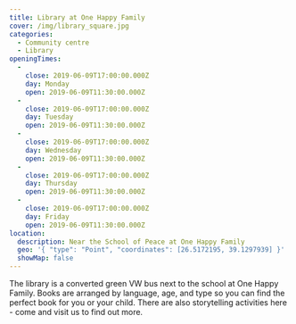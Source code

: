 ```yaml
---
title: Library at One Happy Family
cover: /img/library_square.jpg
categories:
  - Community centre
  - Library
openingTimes:
  - 
    close: 2019-06-09T17:00:00.000Z
    day: Monday
    open: 2019-06-09T11:30:00.000Z
  - 
    close: 2019-06-09T17:00:00.000Z
    day: Tuesday
    open: 2019-06-09T11:30:00.000Z
  - 
    close: 2019-06-09T17:00:00.000Z
    day: Wednesday
    open: 2019-06-09T11:30:00.000Z
  - 
    close: 2019-06-09T17:00:00.000Z
    day: Thursday
    open: 2019-06-09T11:30:00.000Z
  - 
    close: 2019-06-09T17:00:00.000Z
    day: Friday
    open: 2019-06-09T11:30:00.000Z
location:
  description: Near the School of Peace at One Happy Family
  geo: '{ "type": "Point", "coordinates": [26.5172195, 39.1297939] }'
  showMap: false
---
```


The library is a converted green VW bus next to the school at One Happy Family. Books are arranged by language, age, and type so you can find the perfect book for you or your child. There are also storytelling activities here - come and visit us to find out more.